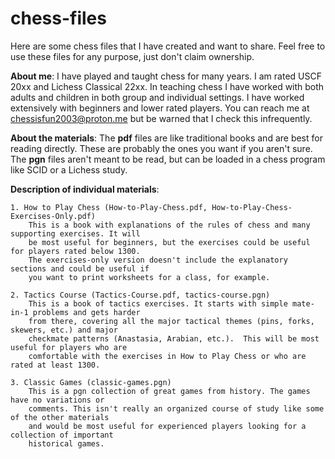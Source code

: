 # chess-files
Here are some chess files that I have created and want to share. Feel free to use these files for any purpose, just don't claim ownership.

**About me**: I have played and taught chess for many years. I am rated USCF 20xx and Lichess Classical 22xx. In teaching chess I have worked with both adults and children in both group and individual settings. I have worked extensively with beginners and lower rated players. You can reach me at chessisfun2003@proton.me but be warned that I check this infrequently.

**About the materials**: The **pdf** files are like traditional books and are best for reading directly. These are probably the ones you want if you aren't sure. The **pgn** files aren't meant to be read, but can be loaded in a chess program like SCID or a Lichess study.

**Description of individual materials**:

    1. How to Play Chess (How-to-Play-Chess.pdf, How-to-Play-Chess-Exercises-Only.pdf)
        This is a book with explanations of the rules of chess and many supporting exercises. It will
        be most useful for beginners, but the exercises could be useful for players rated below 1300.
        The exercises-only version doesn't include the explanatory sections and could be useful if
        you want to print worksheets for a class, for example.
    
    2. Tactics Course (Tactics-Course.pdf, tactics-course.pgn)
        This is a book of tactics exercises. It starts with simple mate-in-1 problems and gets harder
        from there, covering all the major tactical themes (pins, forks, skewers, etc.) and major
        checkmate patterns (Anastasia, Arabian, etc.).  This will be most useful for players who are
        comfortable with the exercises in How to Play Chess or who are rated at least 1300.
    
    3. Classic Games (classic-games.pgn)
        This is a pgn collection of great games from history. The games have no variations or
        comments. This isn't really an organized course of study like some of the other materials
        and would be most useful for experienced players looking for a collection of important
        historical games.
